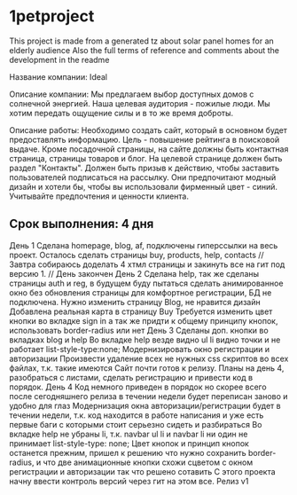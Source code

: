 # 1petproject
 This project is made from a generated tz about solar panel homes for an elderly audience Also the full terms of reference and comments about the development in the readme

 Название компании:
Ideal

Описание компании:
Мы предлагаем выбор доступных домов с солнечной энергией. Наша целевая аудитория - пожилые люди. Мы хотим передать ощущение силы и в то же время доброты.

Описание работы:
Необходимо создать сайт, который в основном будет предоставлять информацию. Цель - повышение рейтинга в поисковой выдаче. Кроме посадочной страницы, на сайте должны быть контактная страница, страницы товаров и блог. 
На целевой странице должен быть раздел "Контакты". Должен быть призыв к действию, чтобы заставить пользователей подписаться на рассылку. 
Они предпочитают модный дизайн и хотели бы, чтобы вы использовали фирменный цвет - синий. Учитывайте предпочтения и ценности клиента.

Срок выполнения:
4 дня
--------------------------------------------------
День 1
Сделана homepage, blog, af, подключены гиперссылки на весь проект. Осталось сделать страницы buy, products, help, contacts // Завтра собираюсь доделать 4 хтмл страницы и закинуть все на гит под версию 1. // День закончен
День 2
Сделана help, так же сделаны страницы auth и reg, в будущем буду пытаться сделать анимированное окно без обновления страницы для комфортное регистрации, БД не подключена.
Нужно изменить страницу Blog, не нравится дизайн
Добавлена реальная карта в страницу Buy 
Требуется изменить цвет кнопки во вкладке sign in а так же придти к общему принципу кнопок, использовать border-radius или нет
День 3
Сделаны доп. кнопки во вкладках blog и help
Во вкладке help везде видно ul li видно точки и не работает list-style-type:none;
Модернизировать окно регистрации и авторизации
Произвести удаление всех не нужных css скриптов во всех файлах, т.к. такие имеются
Сайт почти готов к релизу. Планы на день 4, разобраться с листами, сделать регистрацию и привести код в порядок.
День 4
Код немного приведен в порядок но скорее всего после сегодняшнего релиза в течении недели будет переписан заново и удобно для глаз
Модернизация окна авторизации/регистрации будет в течении недели, т.к. код находится в работе написания и уже есть первые баги с которыми стоит серьезно сидеть и разбираться
Во вкладке help не убраны li, т.к. navbar ul li и navbar li ни один не принимает list-style-type: none;
Цвет кнопок и принцип кнопок останется прежним, пришел к решению что нужно сохранить border-radius, и что две анимационные кнопки схожи сцветом с окном регистрации и авторизации так что решено сотавить
С этого проекта начну ввести контроль версий через гит
на этом все.
Релиз v1 

